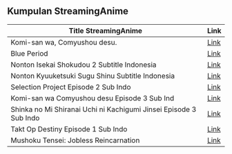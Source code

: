 ## Kumpulan StreamingAnime

Title StreamingAnime | Link
------------ | -------------
Komi-san wa, Comyushou desu. | [Link](https://nontonanimeid.com/anime/komi-san-wa-comyushou-desu/)
Blue Period | [Link](https://nontonanimeid.com/anime/blue-period/)
Nonton Isekai Shokudou 2 Subtitle Indonesia | [Link](https://nontonanimeid.com/anime/isekai-shokudou-2/)
Nonton Kyuuketsuki Sugu Shinu Subtitle Indonesia | [Link](https://nontonanimeid.com/anime/kyuuketsuki-sugu-shinu/)
Selection Project Episode 2 Sub Indo | [Link](https://nontonanimeid.com/selection-project-episode-2/)
Komi-san wa Comyushou desu Episode 3 Sub Ind | [Link](https://nontonanimeid.com/komi-san-wa-comyushou-desu-episode-3/)
Shinka no Mi Shiranai Uchi ni Kachigumi Jinsei Episode 3 Sub Indo | [Link](https://nontonanimeid.com/shinka-no-mi-shiranai-uchi-ni-kachigumi-jinsei-episode-3/)
Takt Op Destiny Episode 1 Sub Indo | [Link](https://nontonanimeid.com/shinka-no-mi-shiranai-uchi-ni-kachigumi-jinsei-episode-1-2/)
Mushoku Tensei: Jobless Reincarnation | [Link](https://www.youtube.com/watch?v=NEIB9MVUPrQ&list=PLPanbgyToztYSgPb2BXOH7KS8sFlX2Q4H)